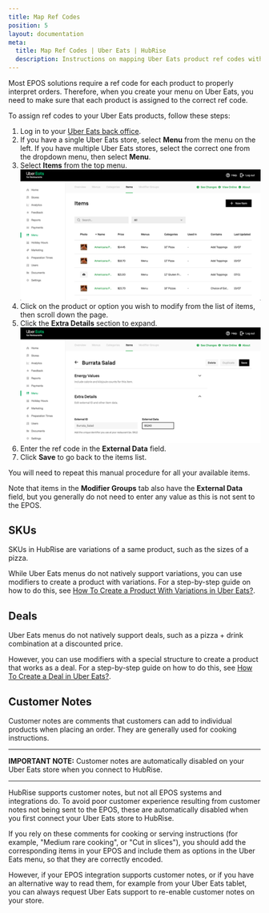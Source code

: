 ```yaml
---
title: Map Ref Codes
position: 5
layout: documentation
meta:
  title: Map Ref Codes | Uber Eats | HubRise
  description: Instructions on mapping Uber Eats product ref codes with other apps after connecting your EPOS with HubRise. Connect apps and synchronise your data.
---
```


Most EPOS solutions require a ref code for each product to properly interpret orders. Therefore, when you create your menu on Uber Eats, you need to make sure that each product is assigned to the correct ref code.

To assign ref codes to your Uber Eats products, follow these steps:

1. Log in to your [Uber Eats back office](https://restaurant.uber.com/).
1. If you have a single Uber Eats store, select **Menu** from the menu on the left. If you have multiple Uber Eats stores, select the correct one from the dropdown menu, then select **Menu**.
1. Select **Items** from the top menu.
   ![Uber Eats back office](../images/007-en-uber-eats-back-office.png)
1. Click on the product or option you wish to modify from the list of items, then scroll down the page.
1. Click the **Extra Details** section to expand.
   ![Uber Eats item page](../images/008-en-uber-eats-item-page.png)
1. Enter the ref code in the **External Data** field.
1. Click **Save** to go back to the items list.

You will need to repeat this manual procedure for all your available items.

Note that items in the **Modifier Groups** tab also have the **External Data** field, but you generally do not need to enter any value as this is not sent to the EPOS.

## SKUs

SKUs in HubRise are variations of a same product, such as the sizes of a pizza.

While Uber Eats menus do not natively support variations, you can use modifiers to create a product with variations. For a step-by-step guide on how to do this, see [How To Create a Product With Variations in Uber Eats?](/apps/uber-eats/faqs/create-product-with-skus).

## Deals

Uber Eats menus do not natively support deals, such as a pizza + drink combination at a discounted price.

However, you can use modifiers with a special structure to create a product that works as a deal. For a step-by-step guide on how to do this, see [How To Create a Deal in Uber Eats?](/apps/uber-eats/faqs/create-deal-in-uber-eats).

## Customer Notes

Customer notes are comments that customers can add to individual products when placing an order. They are generally used for cooking instructions.

---

**IMPORTANT NOTE:** Customer notes are automatically disabled on your Uber Eats store when you connect to HubRise.

---

HubRise supports customer notes, but not all EPOS systems and integrations do. To avoid poor customer experience resulting from customer notes not being sent to the EPOS, these are automatically disabled when you first connect your Uber Eats store to HubRise.

If you rely on these comments for cooking or serving instructions (for example, "Medium rare cooking", or "Cut in slices"), you should add the corresponding items in your EPOS and include them as options in the Uber Eats menu, so that they are correctly encoded.

However, if your EPOS integration supports customer notes, or if you have an alternative way to read them, for example from your Uber Eats tablet, you can always request Uber Eats support to re-enable customer notes on your store.
